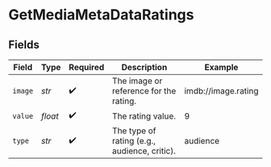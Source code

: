 # GetMediaMetaDataRatings


## Fields

| Field                                        | Type                                         | Required                                     | Description                                  | Example                                      |
| -------------------------------------------- | -------------------------------------------- | -------------------------------------------- | -------------------------------------------- | -------------------------------------------- |
| `image`                                      | *str*                                        | :heavy_check_mark:                           | The image or reference for the rating.       | imdb://image.rating                          |
| `value`                                      | *float*                                      | :heavy_check_mark:                           | The rating value.                            | 9                                            |
| `type`                                       | *str*                                        | :heavy_check_mark:                           | The type of rating (e.g., audience, critic). | audience                                     |